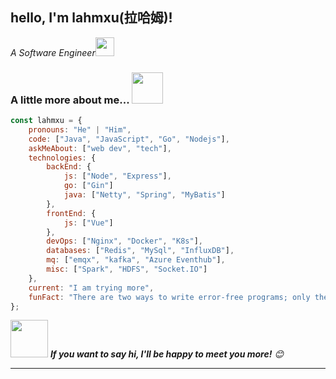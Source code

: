 

<!--
### Hi there 👋
**lahmXu/lahmXu** is a ✨ _special_ ✨ repository because its `README.md` (this file) appears on your GitHub profile.

Here are some ideas to get you started:

- 🔭 I’m currently working on ...
- 🌱 I’m currently learning ...
- 👯 I’m looking to collaborate on ...
- 🤔 I’m looking for help with ...
- 💬 Ask me about ...
- 📫 How to reach me: ...
- 😄 Pronouns: ...
- ⚡ Fun fact: ...

- 🔭 I’m currently working on beego and cloud native
- 🌱 I’m currently learning cloud native


- 📫  If you have any questions, please contact me through email.

![madneal's github stats](https://github-readme-stats.vercel.app/api?username=lahmXu&show_icons=true&theme=radical)

-->

<h2>hello, I'm lahmxu(拉哈姆)! </h2>
<p><em>A Software Engineer<img src="https://media.giphy.com/media/WUlplcMpOCEmTGBtBW/giphy.gif" width="30"> 
</em></p>

### A little more about me... <img src="https://media.giphy.com/media/VgCDAzcKvsR6OM0uWg/giphy.gif" width="50"> 

```javascript
const lahmxu = {
    pronouns: "He" | "Him",
    code: ["Java", "JavaScript", "Go", "Nodejs"],
    askMeAbout: ["web dev", "tech"],
    technologies: {
        backEnd: {
            js: ["Node", "Express"],
            go: ["Gin"]
            java: ["Netty", "Spring", "MyBatis"]
        },
        frontEnd: {
            js: ["Vue"]
        },
        devOps: ["Nginx", "Docker", "K8s"],
        databases: ["Redis", "MySql", "InfluxDB"],
        mq: ["emqx", "kafka", "Azure Eventhub"],
        misc: ["Spark", "HDFS", "Socket.IO"]
    },
    current: "I am trying more",
    funFact: "There are two ways to write error-free programs; only the third one works"
};
```

<img src="https://media.giphy.com/media/LnQjpWaON8nhr21vNW/giphy.gif" width="60"> <em><b>If you want to say hi, I'll be happy to meet you more!</b> 😊</em>

---
